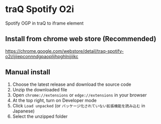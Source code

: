 # traQ Spotify O2i
Spotify OGP in traQ to iframe element

## Install from chrome web store (**Recommended**)
https://chrome.google.com/webstore/detail/traq-spotify-o2i/ijiiepconnndgpaoplijhpghlnijiikc

## Manual install
1. Choose the latest release and download the source code
2. Unzip the downloaded file
3. Open `chrome://extensions` or `edge://extensions` in your browser
4. At the top right, turn on Developer mode
5. Click `Load unpacked` (or `パッケージ化されていない拡張機能を読み込む` in Japanese)
6. Select the unzipped folder
